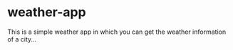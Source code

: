 # weather-app
This is a simple weather app in which you can get the weather information of a city...
